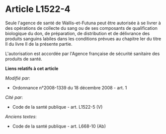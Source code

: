 # Article L1522-4

Seule l'agence de santé de Wallis-et-Futuna peut être autorisée à se livrer à des opérations de collecte du sang ou de ses
composants de qualification biologique du don, de préparation, de distribution et de délivrance des produits sanguins labiles
dans les conditions prévues au chapitre Ier du titre II du livre II de la présente partie. 

L'autorisation est accordée par l'Agence française de sécurité sanitaire des produits de santé.

**Liens relatifs à cet article**

_Modifié par_:

  - Ordonnance n°2008-1339 du 18 décembre 2008 - art. 1

_Cité par_:

  - Code de la santé publique - art. L1522-5 (V)

_Anciens textes_:

  - Code de la santé publique - art. L668-10 (Ab)
